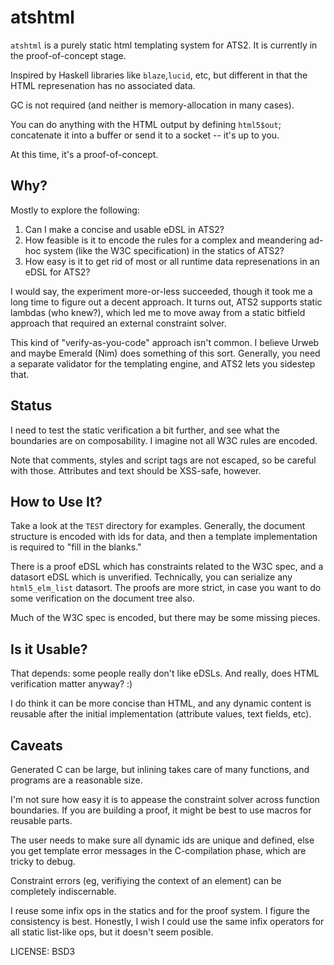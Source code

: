 # atshtml

`atshtml` is a purely static html templating system for ATS2.  It is currently in 
the proof-of-concept stage.  

Inspired by Haskell libraries like `blaze`,`lucid`, etc, but different in that 
the HTML represenation has no associated data.

GC is not required (and neither is memory-allocation in many cases). 

You can do anything with the HTML output by defining `html5$out`; concatenate
it into a buffer or send it to a socket -- it's up to you.

At this time, it's a proof-of-concept.

## Why?

Mostly to explore the following:

1. Can I make a concise and usable eDSL in ATS2?
2. How feasible is it to encode the rules for a complex and meandering ad-hoc 
   system (like the W3C specification) in the statics of ATS2?
3. How easy is it to get rid of most or all runtime data represenations in an eDSL
   for ATS2?

I would say, the experiment more-or-less succeeded, though it took me a long
time to figure out a decent approach.  It turns out, ATS2 supports static
lambdas (who knew?), which led me to move away from a static bitfield approach
that required an external constraint solver.

This kind of "verify-as-you-code" approach isn't common.  I believe Urweb 
and maybe Emerald (Nim) does something of this sort.  Generally, you need
a separate validator for the templating engine, and ATS2 lets you sidestep
that.

## Status

I need to test the static verification a bit further, and see what the boundaries
are on composability.  I imagine not all W3C rules are encoded.

Note that comments, styles and script tags are not escaped, so be careful with 
those. Attributes and text should be XSS-safe, however.

## How to Use It?

Take a look at the `TEST` directory for examples.  Generally, the document
structure is encoded with ids for data, and then a template implementation
is required to "fill in the blanks."

There is a proof eDSL which has constraints related to the W3C spec, and
a datasort eDSL which is unverified.  Technically, you can serialize any
`html5_elm_list` datasort.  The proofs are more strict, in case you want
to do some verification on the document tree also.

Much of the W3C spec is encoded, but there may be some missing pieces. 

## Is it Usable?
 
That depends: some people really don't like eDSLs.  And really, does HTML verification matter anyway?  :) 

I do think it can be more concise than HTML, and any dynamic content is reusable after the 
initial implementation (attribute values, text fields, etc).  

## Caveats

Generated C can be large, but inlining takes care of many functions, and programs are
a reasonable size.

I'm not sure how easy it is to appease the constraint solver across function boundaries.
If you are building a proof, it might be best to use macros for reusable parts.

The user needs to make sure all dynamic ids are unique and defined, else you get
template error messages in the C-compilation phase, which are tricky to debug.

Constraint errors (eg, verifiying the context of an element) can be completely indiscernable.  

I reuse some infix ops in the statics and for the proof system.  I figure the consistency
is best.  Honestly, I wish I could use the same infix operators for all static list-like ops, but
it doesn't seem posible. 

LICENSE: BSD3

